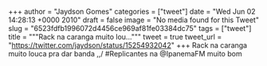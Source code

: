 
+++
author = "Jaydson Gomes"
categories = ["tweet"]
date = "Wed Jun 02 14:28:13 +0000 2010"
draft = false
image = "No media found for this Tweet"
slug = "6523fdfb1996072d4456ce969af81fe03384dc75"
tags = ["tweet"]
title = """Rack na caranga muito lou..."""
tweet = true
tweet_url = "https://twitter.com/jaydson/status/15254932042"
+++
Rack na caranga muito louca pra dar banda \,,/ #Replicantes na @IpanemaFM muito bom
